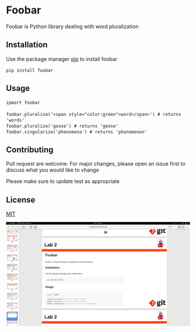 # Foobar

Foobar is Python library dealing with word pluralization

## Installation

Use the package manager [pip](https://pypi.org/project/pip/) to install foobar
```
pip install foobar
```
## Usage
```
ipmort foobar

foobar.pluralize('<span style="color:green">word</span>') # returns 'words'
foobar.pluralize('goose') # returns 'geese'
foobar.singularize('phenomena') # returns 'phenomenon'
```
## Contributing
Pull request are welcome. For major changes, please open an issue first to discuss what you would like to vhange

Please make sure to update test as appropriate


## License

[MIT](https://www.mit.edu/)


![](https://github.com/GehadMohammed/lab2/blob/main/img.png)
